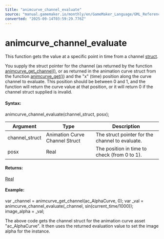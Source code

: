 ```yaml
---
title: "animcurve_channel_evaluate"
source: "manual.gamemaker.io/monthly/en/GameMaker_Language/GML_Reference/Asset_Management/Animation_Curves/animcurve_channel_evaluate.htm"
converted: "2025-09-14T03:59:29.776Z"
---
```


# animcurve\_channel\_evaluate

This function gets the value at a specific point in time from a channel [struct](../../../GML_Overview/Structs.md).

You supply the struct pointer for the channel (as returned by the function [animcurve\_get\_channel()](animcurve_get_channel.md), or as returned in the animation curve struct from the function [animcurve\_get()](animcurve_get.md)) and the "x" (time) position along the curve channel to evaluate. This position should be between 0 and 1, and the function will return the curve value at that position, or it will return 0 if the channel struct supplied is invalid.

#### Syntax:

animcurve\_channel\_evaluate(channel\_struct, posx);

| Argument | Type | Description |
| --- | --- | --- |
| channel_struct | Animation Curve Channel Struct | The struct pointer for the channel to evaluate. |
| posx | Real | The position in time to check (from 0 to 1). |

#### Returns:

[Real](../../../GML_Overview/Data_Types.md)

#### Example:

var \_channel = animcurve\_get\_channel(ac\_AlphaCurve, 0);
var \_val = animcurve\_channel\_evaluate(\_channel, sin(current\_time/1000));
image\_alpha = \_val;

The above code gets the channel struct for the animation curve asset "ac\_AlphaCurve". It then uses the returned evaluation value to set the image alpha for the instance.